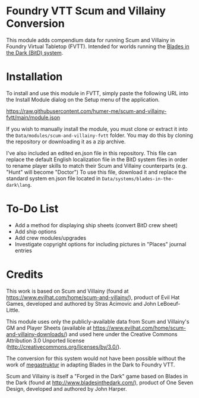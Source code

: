 # Foundry VTT Scum and Villainy Conversion
This module adds compendium data for running Scum and Villainy in Foundry Virtual Tabletop (FVTT). Intended for worlds running the [Blades in the Dark (BitD) system](https://github.com/megastruktur/foundryvtt-blades-in-the-dark).

# Installation
To install and use this module in FVTT, simply paste the following URL into the Install Module dialog on the Setup menu of the application.

https://raw.githubusercontent.com/humer-me/scum-and-villainy-fvtt/main/module.json

If you wish to manually install the module, you must clone or extract it into the `Data/modules/scum-and-villainy-fvtt` folder. You may do this by cloning the repository or downloading it as a zip archive.

I've also included an edited en.json file in this repository. This file can replace the default English localization file in the BitD system files in order to rename player skills to match their Scum and Villainy counterparts (e.g. "Hunt" will become "Doctor") To use this file, download it and replace the standard system en.json file located in `Data/systems/blades-in-the-dark\lang`.

# To-Do List
* Add a method for displaying ship sheets (convert BitD crew sheet)
* Add ship options
* Add crew modules/upgrades
* Investigate copyright options for including pictures in "Places" journal entries

# Credits
This work is based on Scum and Villainy (found at https://www.evilhat.com/home/scum-and-villainy/), product of Evil Hat Games, developed and authored by Stras Acimovic and John LeBoeuf-Little. 

This module uses only the publicly-available data from Scum and Villainy's GM and Player Sheets (available at https://www.evilhat.com/home/scum-and-villainy-downloads/) and used here under the Creative Commons Attribution 3.0 Unported license (http://creativecommons.org/licenses/by/3.0/).

The conversion for this system would not have been possible without the work of [megastruktur](https://github.com/megastruktur) in adapting Blades in the Dark to Foundry VTT.

Scum and Villainy is itself a "Forged in the Dark" game based on Blades in the Dark (found at http://www.bladesinthedark.com/), product of One Seven Design, developed and authored by John Harper.
